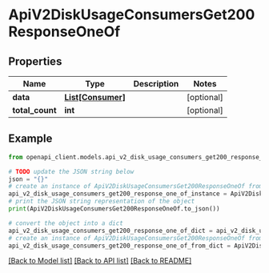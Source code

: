 # ApiV2DiskUsageConsumersGet200ResponseOneOf


## Properties

Name | Type | Description | Notes
------------ | ------------- | ------------- | -------------
**data** | [**List[Consumer]**](Consumer.md) |  | [optional] 
**total_count** | **int** |  | [optional] 

## Example

```python
from openapi_client.models.api_v2_disk_usage_consumers_get200_response_one_of import ApiV2DiskUsageConsumersGet200ResponseOneOf

# TODO update the JSON string below
json = "{}"
# create an instance of ApiV2DiskUsageConsumersGet200ResponseOneOf from a JSON string
api_v2_disk_usage_consumers_get200_response_one_of_instance = ApiV2DiskUsageConsumersGet200ResponseOneOf.from_json(json)
# print the JSON string representation of the object
print(ApiV2DiskUsageConsumersGet200ResponseOneOf.to_json())

# convert the object into a dict
api_v2_disk_usage_consumers_get200_response_one_of_dict = api_v2_disk_usage_consumers_get200_response_one_of_instance.to_dict()
# create an instance of ApiV2DiskUsageConsumersGet200ResponseOneOf from a dict
api_v2_disk_usage_consumers_get200_response_one_of_from_dict = ApiV2DiskUsageConsumersGet200ResponseOneOf.from_dict(api_v2_disk_usage_consumers_get200_response_one_of_dict)
```
[[Back to Model list]](../README.md#documentation-for-models) [[Back to API list]](../README.md#documentation-for-api-endpoints) [[Back to README]](../README.md)


